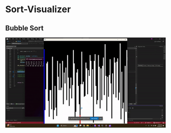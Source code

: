 # Sort-Visualizer

## Bubble Sort

![Alt Text](https://github.com/80r3d/Sort-Visualizer/blob/master/bblsort.gif)
